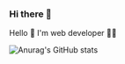 ### Hi there 👋

<!--
**Zoe0929/Zoe0929** is a ✨ _special_ ✨ repository because its `README.md` (this file) appears on your GitHub profile.

Here are some ideas to get you started:

- 🔭 I’m currently working on ...
- 🌱 I’m currently learning ...
- 👯 I’m looking to collaborate on ...
- 🤔 I’m looking for help with ...
- 💬 Ask me about ...
- 📫 How to reach me: ...
- 😄 Pronouns: ...
- ⚡ Fun fact: ...
-->

Hello 👋  I'm web developer  👩‍💻 

![Anurag's GitHub stats](https://github-readme-stats.vercel.app/api?username=Zoe0929&show_icons=true&theme=radical)
